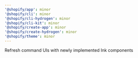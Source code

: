```yaml
---
'@shopify/app': minor
'@shopify/cli': minor
'@shopify/cli-hydrogen': minor
'@shopify/cli-kit': minor
'@shopify/create-app': minor
'@shopify/create-hydrogen': minor
'@shopify/theme': minor
---
```


Refresh command UIs with newly implemented Ink components
